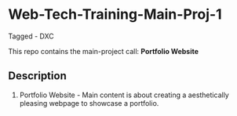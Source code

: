 # Web-Tech-Training-Main-Proj-1

Tagged - DXC

This repo contains the main-project call: **Portfolio Website**

## Description

1. Portfolio Website - Main content is about creating a aesthetically pleasing webpage to showcase a portfolio.
